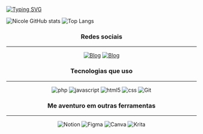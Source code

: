 [![Typing SVG](https://readme-typing-svg.demolab.com?font=JetBrains+Mono&pause=1000&color=A165FF&center=true&random=false&width=435&lines=Ol%C3%A1!+Eu+sou+Nicole+Medina+%F0%9F%91%BB;E+tenho+22+anos.%E2%98%95)](https://git.io/typing-svg)

![Nicole GitHub stats](https://github-readme-stats.vercel.app/api?username=Nicole-Medina&show_icons=true&theme=aura)
![Top Langs](https://github-readme-stats.vercel.app/api/top-langs/?username=Nicole-Medina&langs_count=8&theme=aura)

<center>

### Redes sociais
---
[![Blog](https://img.shields.io/badge/LinkedIn-0077B5?style=for-the-badge&logo=linkedin&logoColor=white)](https://www.linkedin.com/in/nicole-agata-medina/)
[![Blog](https://img.shields.io/badge/Instagram-E4405F?style=for-the-badge&logo=instagram&logoColor=white)](https://www.instagram.com/nicc.medina/)

### Tecnologias que uso
---
<div style="display: inline_block">
<img alt="php" src="https://img.shields.io/badge/PHP-777BB4?style=for-the-badge&logo=php&logoColor=white"/>
<img alt="javascript" src="https://img.shields.io/badge/JavaScript-F7DF1E?style=for-the-badge&logo=javascript&logoColor=black"/>
<img alt="html5" src="https://img.shields.io/badge/HTML5-E34F26?style=for-the-badge&logo=html5&logoColor=white"/>
<img alt="css" src="https://img.shields.io/badge/CSS3-1572B6?style=for-the-badge&logo=css3&logoColor=white"/>
<img alt="Git" src="https://img.shields.io/badge/GIT-E44C30?style=for-the-badge&logo=git&logoColor=white"/>
</div>

### Me aventuro em outras ferramentas
---
<div style="display: inline_block">
<img alt="Notion" src="https://img.shields.io/badge/Notion-000000?style=for-the-badge&logo=notion&logoColor=white"/>
<img alt="Figma" src="https://img.shields.io/badge/Figma-F24E1E?style=for-the-badge&logo=figma&logoColor=white"/>
<img alt="Canva" src="https://img.shields.io/badge/Canva-%2300C4CC.svg?&style=for-the-badge&logo=Canva&logoColor=white"/>
<img alt="Krita" src="https://img.shields.io/badge/Krita-203759?style=for-the-badge&logo=krita&logoColor=EEF37B"/>
</div>

</center>
